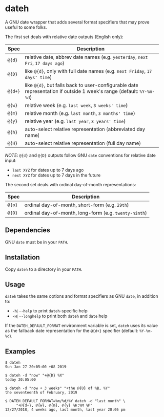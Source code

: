 # dateh
A GNU date wrapper that adds several format specifiers that may prove useful to some folks.

The first set deals with relative date outputs (English only):

| Spec | Description |
| ---- | ----------- |
| `@{d}` | relative date, abbrev date names (e.g. `yesterday`, `next Fri`, `17 days ago`) |
| `@{D}` | like `@{d}`, only with full date names (e.g. `next Friday`, `17 days' time`) |
| `@{d+}` | like `@{d}`, but falls back to user-configurable date representation if outside 1 week's range (default: `%Y-%m-%d`) |
| `@{w}` | relative week (e.g. `last week`, `3 weeks' time`) |
| `@{m}` | relative month (e.g. `last month`, `3 months' time`) |
| `@{y}` | relative year (e.g. `last year`, `3 years' time`) |
| `@{h}` | auto-select relative representation (abbreviated day name) |
| `@{H}` | auto-select relative representation (full day name) |

*NOTE*: `@{d}` and `@{D}` outputs follow GNU `date` conventions for relative date input:
* `last XYZ` for dates up to 7 days ago
* `next XYZ` for dates up to 7 days in the future

The second set deals with ordinal day-of-month representations:

| Spec | Description |
| ---- | ----------- |
| `@{o}` | ordinal day-of-month, short-form (e.g. `29th`) |
| `@{O}` | ordinal day-of-month, long-form (e.g. `twenty-ninth`) |

## Dependencies

GNU `date` must be in your `PATH`.

## Installation

Copy `dateh` to a directory in your `PATH`.

## Usage

`dateh` takes the same options and format specifiers as GNU `date`, in addition to:
* `-h|--help` to print `dateh`-specific help
* `-H|--longhelp` to print both `dateh` and `date` help

If the `DATEH_DEFAULT_FORMAT` environment variable is set, `dateh` uses its value as the fallback date representation for the `@{d+}` specifier (default: `%Y-%m-%d`).

## Examples

```
$ dateh
Sun Jan 27 20:05:00 +08 2019

$ dateh -d "now" "+@{D} %X"
today 20:05:00

$ dateh -d "now + 3 weeks" "+the @{O} of %B, %Y"
the seventeenth of February, 2019

$ DATEH_DEFAULT_FORMAT=%m/%d/%Y dateh -d "last month" \
     "+@{d+}, @{w}, @{m}, @{y} %H:%M %P"
12/27/2018, 4 weeks ago, last month, last year 20:05 pm
```
